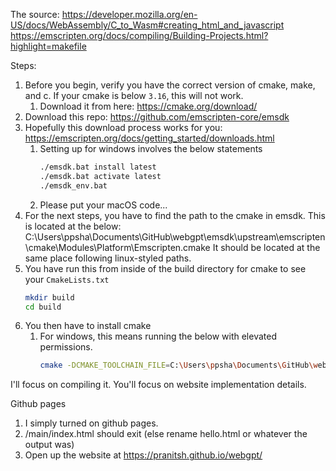 The source: https://developer.mozilla.org/en-US/docs/WebAssembly/C_to_Wasm#creating_html_and_javascript
https://emscripten.org/docs/compiling/Building-Projects.html?highlight=makefile

Steps:
1. Before you begin, verify you have the correct version of cmake, make, and c. If your cmake is below `3.16`, this will not work.
   1. Download it from here: https://cmake.org/download/
2. Download this repo: https://github.com/emscripten-core/emsdk
3. Hopefully this download process works for you: https://emscripten.org/docs/getting_started/downloads.html
   1. Setting up for windows involves the below statements
      ```sh
      ./emsdk.bat install latest
      ./emsdk.bat activate latest
      ./emsdk_env.bat
      ```
   2. Please put your macOS code...
4. For the next steps, you have to find the path to the cmake in emsdk. This is located at the below:
   C:\Users\ppsha\Documents\GitHub\webgpt\emsdk\upstream\emscripten\cmake\Modules\Platform\Emscripten.cmake
   It should be located at the same place following linux-styled paths.
5. You have run this from inside of the build directory for cmake to see your `CmakeLists.txt`
   ```sh
   mkdir build
   cd build
   ```
6. You then have to install cmake
   1. For windows, this means running the below with elevated permissions.
      ```sh
      cmake -DCMAKE_TOOLCHAIN_FILE=C:\Users\ppsha\Documents\GitHub\webgpt\emsdk\upstream\emscripten\cmake\Modules\Platform\Emscripten.cmake ..
      ```

I'll focus on compiling it.
You'll focus on website implementation details.

Github pages
1. I simply turned on github pages.
2. /main/index.html should exit (else rename hello.html or whatever the output was)
3. Open up the website at https://pranitsh.github.io/webgpt/
